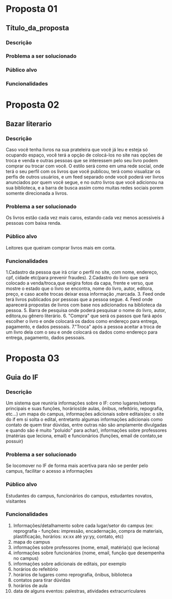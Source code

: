 # Proposta 01

## Título_da_proposta

### Descrição

### Problema a ser solucionado

### Público alvo

### Funcionalidades

# Proposta 02

## Bazar literario

### Descrição

Caso você tenha livros na sua prateleira que você já leu e esteja só ocupando espaço, você terá a opção de colocá-los no site nas opções de troca e venda e outras pessoas que se interessem pelo seu livro podem comprar ou trocar com você. 
O estilo será como em uma rede social, onde terá o seu perfil com os livros que você publicou, terá como visualizar os perfis de outros usuários, e um feed separado onde você poderá ver livros anunciados por quem você segue, e no outro livros que você adicionou na sua biblioteca, e a barra de busca assim como muitas redes sociais porem somente direcionada a livros.

### Problema a ser solucionado

 Os livros estão cada vez mais caros, estando cada vez menos acessiveis á pessoas com baixa renda.

### Público alvo

Leitores que queiram comprar livros mais em conta.

### Funcionalidades
1.Cadastro da pessoa que irá criar o perfil no site, com nome, endereço, cpf, cidade etc(para prevenir fraudes).
2.Cadastro do livro que será colocado a venda/troca,que exigira fotos da capa, frente e verso, que mostre o estado que o livro se encontra, nome do livro, autor, editora, preço, e caso aceite trocas deixar essa informação ,marcada.
3. Feed onde terá livros publicados por pessoas que a pessoa segue.
4. Feed onde aparecerá propostas de livros com base nos adicionados na biblioteca da pessoa.
5. Barra de pesquisa onde poderá pesquisar o nome do livro, autor, editora,ou gênero literário.
6. "Compra" que será os passos que fará após escolher o livro e onde colocará os dados como endereço para entrega, pagamento, e dados pessoais.
7."Troca" após a pessoa aceitar a troca de um livro dela com o seu e onde colocará os dados como endereço para entrega, pagamento, dados pessoais.
# Proposta 03

## Guia do IF

### Descrição

Um sistema que reuniria informações sobre o IF: como lugares/setores principais e suas funções, horários(de aulas, ônibus, refeitório, repografia, etc...) um mapa do campus, informações adicionais sobre editais(ex: o site do if em si solta o edital, entretanto algumas informações adicionais como contato de quem tirar dúvidas, entre outras não são amplamente divulgadas e quando são é muito "poluído" para achar), informações sobre professores (matérias que leciona, email) e funcionários (funções, email de contato,se possuir)

### Problema a ser solucionado

Se locomover no IF de forma mais acertiva para não se perder pelo campus, facilitar o acesso a informações

### Público alvo

Estudantes do campus, funcionários do campus, estudantes novatos, visitantes

### Funcionalidades
1. Informações/detalhamento sobre cada lugar/setor do campus (ex: reprografia - funções: impressão, encadernação, compra de materiais, plastificação, horários: xx:xx até yy:yy, contato, etc)
2. mapa do campus
3. informações sobre professores (nome, email, matéria(s) que leciona)
4. informações sobre funcionários (nome, email, função que desempenha no campus)
5. informações sobre adicionais de editais, por exemplo
6. horários do refeitório 
7. horários de lugares como reprografia, ônibus, biblioteca
8. contatos para tirar dúvidas
9. horários de aula
10. data de alguns eventos: palestras, atividades extracurriculares

